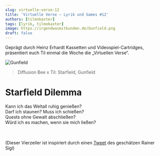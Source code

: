 ```yaml
---
slug: virtuelle-verse-12
title: 'Virtuelle Verse – Lyrik und Games #12'
authors: [tilmobaxter]
tags: [lyrik, tilmobaxter]
image: https://irgendwasmitkunden.de/Gunfield.png
draft: false
---
```


Geprägt durch Heinz Erhardt Kassetten und Videospiel-Cartridges, präsentiert euch Til einmal die Woche die „Virtuellen Verse“.
<!--truncate-->

![Gunfield](https://irgendwasmitkunden.de/Gunfield.png)
> Diffusion Bee x Til: Starfield, Gunfield

# Starfield Dilemma

Kann ich das Weltall ruhig genießen? <br/>
Darf ich staunen? Muss ich schießen? <br/>
Quests ohne Gewalt abschließen? <br/>
Würd ich es machen, wenn sie mich ließen? <br/>


<br/><br/>
(Dieser Vierzeiler ist inspiriert durch einen [Tweet](https://twitter.com/rainersigl/status/1668719256937046019?s=20) des geschätzen Rainer Sigl)